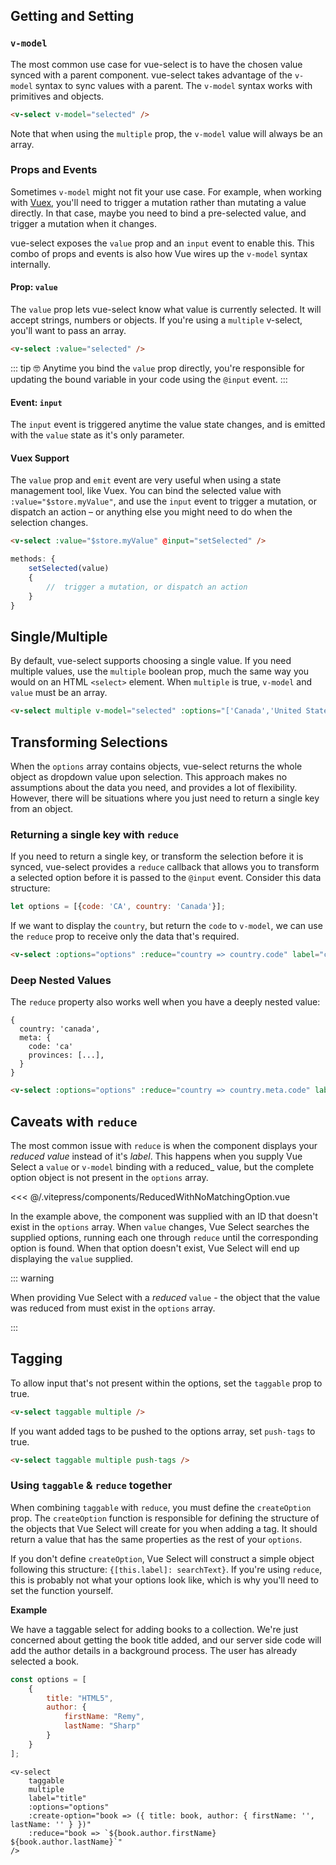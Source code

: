 <script setup>
import vSelect from 'vue-select';
import ReducerNestedValue from '@/components/ReducerNestedValue.vue';
import ReducedWithNoMatchingOption from '@/components/ReducedWithNoMatchingOption.vue';
</script>

## Getting and Setting

### `v-model`

The most common use case for vue-select is to have the chosen value synced with a parent component.
vue-select takes advantage of the `v-model` syntax to sync values with a parent. The `v-model`
syntax works with primitives and objects.

```html
<v-select v-model="selected" />
```

Note that when using the `multiple` prop, the `v-model` value will always be an array.

### Props and Events

Sometimes `v-model` might not fit your use case. For example, when working
with [Vuex](https://vuex.vuejs.org), you'll need to trigger a mutation rather than mutating a value
directly. In that case, maybe you need to bind a pre-selected value, and trigger a mutation when it
changes.

vue-select exposes the `value` prop and an `input` event to enable this. This combo of props and
events is also how Vue wires up the `v-model` syntax internally.

#### Prop: `value`

The `value` prop lets vue-select know what value is currently selected. It will accept strings,
numbers or objects. If you're using a `multiple` v-select, you'll want to pass an array.

```html
<v-select :value="selected" />
```

::: tip 🤓 Anytime you bind the `value` prop directly, you're responsible for updating the bound
variable in your code using the `@input` event.
:::

#### Event: `input`

The `input` event is triggered anytime the value state changes, and is emitted with the `value`
state as it's only parameter.

#### Vuex Support

The `value` prop and `emit` event are very useful when using a state management tool, like Vuex. You
can bind the selected value with `:value="$store.myValue"`, and use the `input` event to trigger a
mutation, or dispatch an action – or anything else you might need to do when the selection changes.

```html
<v-select :value="$store.myValue" @input="setSelected" />
```

```js
methods: {
    setSelected(value)
    {
        //  trigger a mutation, or dispatch an action  
    }
}
```

## Single/Multiple

By default, vue-select supports choosing a single value. If you need multiple values, use the
`multiple` boolean prop, much the same way you would on an HTML `<select>` element. When `multiple`
is true, `v-model` and `value` must be an array.

```html
<v-select multiple v-model="selected" :options="['Canada','United States']" />
```

<v-select multiple :options="['Canada','United States']" />

## Transforming Selections

When the `options` array contains objects, vue-select returns the whole object as dropdown value
upon selection. This approach makes no assumptions about the data you need, and provides a lot of
flexibility. However, there will be situations where you just need to return a single key from an
object.

### Returning a single key with `reduce`

If you need to return a single key, or transform the selection before it is synced, vue-select
provides a `reduce` callback that allows you to transform a selected option before it is passed to
the `@input` event. Consider this data structure:

 ```js
 let options = [{code: 'CA', country: 'Canada'}];
 ```

If we want to display the `country`, but return the `code` to `v-model`, we can use the `reduce`
prop to receive only the data that's required.

 ```html
<v-select :options="options" :reduce="country => country.code" label="country" />
 ```

### Deep Nested Values

The `reduce` property also works well when you have a deeply nested value:

 ```
 {
   country: 'canada',
   meta: {
     code: 'ca'
     provinces: [...],
   }
 }
 ```

 ```html
<v-select :options="options" :reduce="country => country.meta.code" label="country" />
 ```

<ReducerNestedValue />

## Caveats with `reduce`

The most common issue with `reduce` is when the component displays your _reduced_ _value_ instead of
it's _label_. This happens when you supply Vue Select a `value` or `v-model` binding with a reduced_
value, but the complete option object is not present in the `options` array.

<ReducedWithNoMatchingOption />

<<< @/.vitepress/components/ReducedWithNoMatchingOption.vue

In the example above, the component was supplied with an ID that doesn't exist in the `options`
array. When `value` changes, Vue Select searches the supplied options, running each one
through `reduce` until the corresponding option is found. When that option doesn't exist, Vue Select
will end up displaying the `value` supplied.

::: warning

When providing Vue Select with a _reduced_ `value` - the object that the value was reduced from must
exist in the `options` array.

:::

## Tagging

To allow input that's not present within the options, set the `taggable` prop to true.

```html
<v-select taggable multiple />
```

<v-select taggable multiple />

If you want added tags to be pushed to the options array, set `push-tags` to true.

```html
<v-select taggable multiple push-tags />
```

<v-select taggable multiple push-tags />

### Using `taggable` & `reduce` together

When combining `taggable` with `reduce`, you must define the `createOption` prop. The
`createOption` function is responsible for defining the structure of the objects that Vue Select
will create for you when adding a tag. It should return a value that has the same properties as the
rest of your `options`.

If you don't define `createOption`, Vue Select will construct a simple object following this
structure:
`{[this.label]: searchText}`. If you're using `reduce`, this is probably not what your options look
like, which is why you'll need to set the function yourself.

**Example**

We have a taggable select for adding books to a collection. We're just concerned about getting the
book title added, and our server side code will add the author details in a background process. The
user has already selected a book.

```js
const options = [
    {
        title: "HTML5",
        author: {
            firstName: "Remy",
            lastName: "Sharp"
        }
    }
];
```

```vue
<v-select
    taggable
    multiple
    label="title"
    :options="options"
    :create-option="book => ({ title: book, author: { firstName: '', lastName: '' } })"
    :reduce="book => `${book.author.firstName} ${book.author.lastName}`"
/>
```
